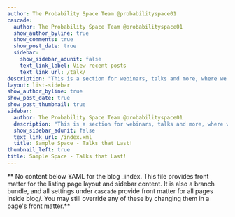 ```yaml
---
author: The Probability Space Team @probabilityspace01
cascade:
  author: The Probability Space Team @probabilityspace01
  show_author_byline: true
  show_comments: true
  show_post_date: true
  sidebar:
    show_sidebar_adunit: false
    text_link_label: View recent posts
    text_link_url: /talk/
description: "This is a section for webinars, talks and more, where we showcase and unite the beautiful ideas and concepts shared by our respected speakers."
layout: list-sidebar
show_author_byline: true
show_post_date: true
show_post_thumbnail: true
sidebar:
  author: The Probability Space Team @probabilityspace01
  description: "This is a section for webinars, talks and more, where we showcase and unite the beautiful ideas and concepts shared by our respected speakers."
  show_sidebar_adunit: false
  text_link_url: /index.xml
  title: Sample Space - Talks that Last!
thumbnail_left: true
title: Sample Space - Talks that Last!
---
```


** No content below YAML for the blog _index. This file provides front matter for the listing page layout and sidebar content. It is also a branch bundle, and all settings under `cascade` provide front matter for all pages inside blog/. You may still override any of these by changing them in a page's front matter.**
